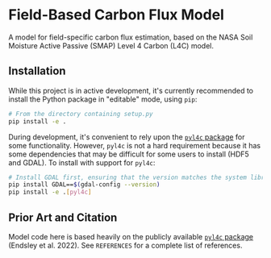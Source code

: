 Field-Based Carbon Flux Model
=============================

A model for field-specific carbon flux estimation, based on the NASA Soil Moisture Active Passive (SMAP) Level 4 Carbon (L4C) model.


Installation
-------------------

While this project is in active development, it's currently recommended to install the Python package in "editable" mode, using `pip`:

```sh
# From the directory containing setup.py
pip install -e .
```

During development, it's convenient to rely upon the [`pyl4c` package](https://github.com/arthur-e/pyl4c) for some functionality. However, `pyl4c` is not a hard requirement because it has some dependencies that may be difficult for some users to install (HDF5 and GDAL). To install with support for `pyl4c`:

```sh
# Install GDAL first, ensuring that the version matches the system library
pip install GDAL==$(gdal-config --version)
pip install -e .[pyl4c]
```


Prior Art and Citation
----------------------

Model code here is based heavily on the publicly available [`pyl4c` package](https://github.com/arthur-e/pyl4c) (Endsley et al. 2022). See `REFERENCES` for a complete list of references.
